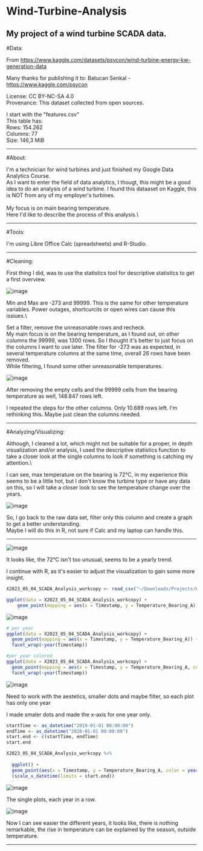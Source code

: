 # Wind-Turbine-Analysis
My project of a wind turbine SCADA data.
------------------------------------------------

#Data:

From https://www.kaggle.com/datasets/psycon/wind-turbine-energy-kw-generation-data

Many thanks for publishing it to: Batucan Senkal - https://www.kaggle.com/psycon

License: CC BY-NC-SA 4.0\
Provenance: This dataset collected from open sources.

I start with the "features.csv"\
This table has:\
Rows: 154.262\
Columns: 77\
Size: 146,3 MiB

---------------------------------------------------------------------------------

#About:

I'm  a technician for wind turbines and just finished my Google Data Analytics Course.\
As I want to enter the field of data analytics, I thougt, this might be a good idea to do an
analysis of a wind turbine. I found this dataaset on Kaggle, this is NOT from any of my employer's turbines.\
\
My focus is on main bearing temperature. 
\
Here I'd like to describe the process of this analysis.\

-----------------------------------------------------------------------------------

#Tools:

I'm using Libre Office Calc (spreadsheets) and R-Studio.

-----------------------------------------------------------------------------------

#Cleaning:

First thing I did, was to use the statistics tool for descriptive statistics to get a first overview.

![image](https://user-images.githubusercontent.com/132265260/236620504-1e0a917a-2f2c-457f-96bf-bbb94758dce1.png)

Min and Max are -273 and 99999. This is the same for other temperature variables.
Power outages, shortcurcits or open wires can cause this issiues.\

Set a filter, remove the unreasonable rows and recheck.\
My main focus is on the bearing temperature, as I found out, on other columns the 99999, was 1300 rows. So I thought it's better to just focus on the columns I want to use later.
The filter for -273 was as expected, in several temperature columns at the same time, overall 26 rows have been removed.\
While filtering, I found some other unreasonable temperatures.

![image](https://user-images.githubusercontent.com/132265260/236621698-04bb25a7-0124-4fa8-8d1a-f5def164a89f.png)

After removing the empty cells and the 99999 cells from the bearing temperature as well, 148.847 rows left.

I repeated the steps for the other columns. Only 10.689 rows left. I'm rethinking this. Maybe just clean the columns needed.

---------------------------------------------------------------------------------------------------------------------------

#Analyzing/Visualizing:

Although, I cleaned a lot, which might not be suitable for a proper, in depth visualization and/or analysis, I used the descriptive statistics function to take a closer look at the single columns to look if something is catching my attention.\

I can see, max temperature on the bearing is 72°C, in my experience this seems to be a little hot, but I don't know the turbine type or have any data on this, so I will take a closer look to see the temperature change over the years.

![image](https://user-images.githubusercontent.com/132265260/236666996-33fa860a-9d82-485c-ad93-e2927479e4da.png)


So, I go back to the raw data set, filter only this column and create a graph to get a better understanding.\
Maybe I will do this in R, not sure if Calc and my laptop can handle this.

-----------------------------------------------------------------------------------------------

![image](https://user-images.githubusercontent.com/132265260/236668240-fd108263-5383-4996-8c61-f99aaa16a8dc.png)

It looks like, the 72°C isn't too unusual, seems to be a yearly trend.

I continue with R, as it's easier to adjust the visualization to gain some more insight.

```R
X2023_05_04_SCADA_Analysis_workcopy <- read_csv("~/Downloads/Projects/Wind_Turbine_SCADA/2023-05-04_SCADA-Analysis_workcopy.csv")

ggplot(data = X2023_05_04_SCADA_Analysis_workcopy) +
    geom_point(mapping = aes(x = Timestamp, y = Temperature_Bearing_A))
```

![image](https://user-images.githubusercontent.com/132265260/236673125-228cd6d2-18d0-464d-8057-bef1936c826f.png)

```R
# per year
ggplot(data = X2023_05_04_SCADA_Analysis_workcopy) +
  geom_point(mapping = aes(x = Timestamp, y = Temperature_Bearing_A)) +
  facet_wrap(~year(Timestamp))

#per year colored
ggplot(data = X2023_05_04_SCADA_Analysis_workcopy) +
  geom_point(mapping = aes(x = Timestamp, y = Temperature_Bearing_A, color = year(Timestamp))) +
  facet_wrap(~year(Timestamp))
```
![image](https://user-images.githubusercontent.com/132265260/236891434-887331a3-e085-405e-925c-a7307f0fb10f.png)

Need to work with the aestetics, smaller dots and maybe filter, so each plot has only one year

I made smaler dots and made the x-axis for one year only.

```R
startTime <- as_datetime("2019-01-01 00:00:00")
endTime <- as_datetime("2020-01-01 00:00:00")
start.end <- c(startTime, endTime)
start.end

X2023_05_04_SCADA_Analysis_workcopy %>% 
  
  ggplot() +
  geom_point(aes(x = Timestamp, y = Temperature_Bearing_A, color = year(Timestamp)), size = 0.1) +
  (scale_x_datetime(limits = start.end))

```

![image](https://github.com/MarkusEhrlinger/Wind-Turbine-Analysis/assets/132265260/4141d2b7-70a4-43ca-a5b4-cce311dfa6d3)


The single plots, each year in a row.

![image](https://github.com/MarkusEhrlinger/Wind-Turbine-Analysis/assets/132265260/506a00bd-2392-45d9-8e30-14aff01d26d2)


Now I can see easier the different years, it looks like, there is nothing remarkable, the rise in temperature can be explained by the season, outside temperature.

---------------------------------------------------------------------------------------------------------









 












